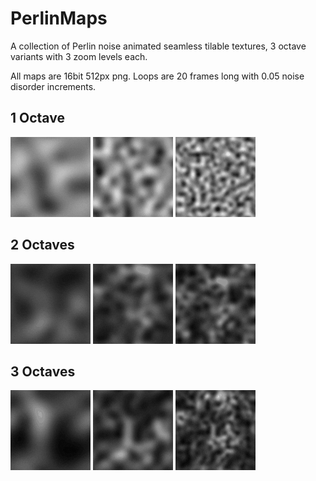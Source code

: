 # PerlinMaps
A collection of Perlin noise animated seamless tilable textures, 3 octave variants with 3 zoom levels each.

All maps are 16bit 512px png.
Loops are 20 frames long with 0.05 noise disorder increments.

## 1 Octave

![XBL](Previews/Perlin1_4.gif) ![XBL](Previews/Perlin1_8.gif) ![XBL](Previews/Perlin1_16.gif) 

## 2 Octaves

![XBL](Previews/Perlin2_4.gif) ![XBL](Previews/Perlin2_8.gif) ![XBL](Previews/Perlin2_16.gif) 

## 3 Octaves

![XBL](Previews/Perlin3_4.gif) ![XBL](Previews/Perlin3_8.gif) ![XBL](Previews/Perlin3_16.gif)